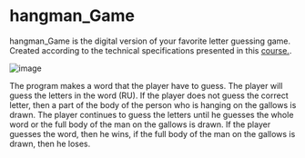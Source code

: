# hangman_Game

hangman_Game is the digital version of your favorite letter guessing game.
Created according to the technical specifications presented in this [course.](https://github.com/zhukovsd/java-backend-learning-course/blob/main/Projects/Hangman/index.md).

![image](https://github.com/Solo83/hangman_Game/assets/72335401/07c70cb6-173f-4d0b-b14f-8ef4f630c103)

The program makes a word that the player have to guess. The player will guess the letters in the word (RU). If the player does not guess the correct letter, then a part of the body of the person who is hanging on the gallows is drawn. 
The player continues to guess the letters until he guesses the whole word or the full body of the man on the gallows is drawn. 
If the player guesses the word, then he wins, if the full body of the man on the gallows is drawn, then he loses.
